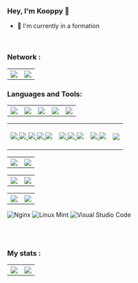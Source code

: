 ### Hey, I'm Kooppy 👋 

- 🌱 I'm currently in a formation

<br />

### Network :
<table> 
  <thread>
    <tr>
      <th>
<a href="https://github.com/Kooppy">
    <img align="center" src="https://img.shields.io/badge/Kooppy-%23000000.svg?style=for-the-badge&logo=github&logoColor=white" />
</a>  
      </th>
      <th>
<a href="https://www.linkedin.com/in/melvin-mezerette-638a02129/">
    <img align="center" src="https://img.shields.io/badge/Melvin Mezerette-%231572B6.svg?style=for-the-badge&logo=linkedin&logoColor=white" />
</a>
      </th>
    </tr>
  </thread>
</table>
      


### Languages and Tools:

<table> 
  <thread>
    <tr>
      <p align="center">
        <th>
          <a href="https://github.com/Kooppy">
            <img src="https://img.shields.io/badge/html5-%23E34F26.svg?style=for-the-badge&logo=html5&logoColor=white" />
          </a>
        </th>
        <th>
          <a href="https://github.com/Kooppy">
            <img src="https://img.shields.io/npm/v/sass?color=pink&label=sass&logo=sass&style=for-the-badge" />
          </a>
      </th>
        <th>
          <a href="https://github.com/Kooppy">
            <img src="https://img.shields.io/badge/css3-%231572B6.svg?style=for-the-badge&logo=css3&logoColor=white" />
          </a>
        </th>
        <th>
          <a href="https://github.com/Kooppy">
            <img src="https://img.shields.io/badge/javascript-%23323330.svg?style=for-the-badge&logo=javascript&logoColor=%23F7DF1E" />
          </a>
        </th>
        <th>
          <a href="https://github.com/Kooppy">
            <img src="https://img.shields.io/badge/bootstrap-%23563D7C.svg?style=for-the-badge&logo=bootstrap&logoColor=white" />
          </a>
        </th>
      </p>
    </tr>
  </thread>
</table>


<table> 
  <thread>
    <tr>      
      <th>
        <p align="center">
          <a href="https://github.com/Kooppy">
            <img src="https://img.shields.io/badge/html5-%23E34F26.svg?style=for-the-badge&logo=html5&logoColor=white" />
          </a>
          <a href="https://github.com/Kooppy">
            <img src="https://img.shields.io/npm/v/sass?color=pink&label=sass&logo=sass&style=for-the-badge" />
          </a>
          <a href="https://github.com/Kooppy">
            <img src="https://img.shields.io/badge/css3-%231572B6.svg?style=for-the-badge&logo=css3&logoColor=white" />
          </a>
          <a href="https://github.com/Kooppy">
            <img src="https://img.shields.io/badge/javascript-%23323330.svg?style=for-the-badge&logo=javascript&logoColor=%23F7DF1E" />
          </a>
          <a href="https://github.com/Kooppy">
            <img src="https://img.shields.io/badge/bootstrap-%23563D7C.svg?style=for-the-badge&logo=bootstrap&logoColor=white" />
          </a>
        </p>
      </th>
      <th>
        <p align="center">
          <a href="https://github.com/Kooppy">
            <img src="https://img.shields.io/badge/NPM-%23000000.svg?style=for-the-badge&logo=npm&logoColor=white" />
          </a>
          <a href="https://github.com/Kooppy">
            <img src="https://img.shields.io/badge/node.js-6DA55F?style=for-the-badge&logo=node.js&logoColor=white" />
          </a>
          <a href="https://github.com/Kooppy">
            <img src="https://img.shields.io/badge/express.js-%23404d59.svg?style=for-the-badge&logo=express&logoColor=%2361DAFB" />
          </a>
        </p>
      </th>
      <th>
        <p align="center">
          <a href="https://github.com/Kooppy">
            <img src="https://img.shields.io/badge/mysql-%2300f.svg?style=for-the-badge&logo=mysql&logoColor=white" />
          </a>
          <a href="https://github.com/Kooppy">
            <img src="https://img.shields.io/badge/workbench-%2300f.svg?style=for-the-badge&logo=workbench&logoColor=white" />
          </a>
        </p>
      </th>
      <th>
        <p align="center">
          <a href="https://github.com/Kooppy">
            <img src="https://img.shields.io/badge/nginx-%23009639.svg?style=for-the-badge&logo=nginx&logoColor=white" />
          </a>
        </p>
      </th>
    </tr>
  </thread>
</table>

<table> 
  <thread>
    <tr>
      <p align="center">
        <th>
          <a href="https://github.com/Kooppy">
            <img src="https://img.shields.io/badge/mysql-%2300f.svg?style=for-the-badge&logo=mysql&logoColor=white" />
          </a>
        </th>
        <th>
          <a href="https://github.com/Kooppy">
            <img src="https://img.shields.io/badge/workbench-%2300f.svg?style=for-the-badge&logo=workbench&logoColor=white" />
          </a>
        </th>
      </p>
    </tr>
  </thread>
</table>

<table> 
  <thread>
    <tr>
      <p align="center">
        <th>
          <a href="https://github.com/Kooppy">
            <img src="https://img.shields.io/badge/nginx-%23009639.svg?style=for-the-badge&logo=nginx&logoColor=white" />
          </a>
        </th>
        <th>
          <a href="https://github.com/Kooppy">
            <img src="https://img.shields.io/badge/workbench-%2300f.svg?style=for-the-badge&logo=workbench&logoColor=white" />
          </a>
        </th>
      </p>
    </tr>
  </thread>
</table>

<table> 
  <thread>
    <tr>
      <p align="center">
        <th>
          <a href="https://github.com/Kooppy">
            <img src="https://img.shields.io/badge/Visual%20Studio%20Code-0078d7.svg?style=for-the-badge&logo=visual-studio-code&logoColor=white" />
          </a>
        </th>
        <th>
          <a href="https://github.com/Kooppy">
            <img src="https://img.shields.io/badge/workbench-%2300f.svg?style=for-the-badge&logo=workbench&logoColor=white" />
          </a>
        </th>
      </p>
    </tr>
  </thread>
</table>


![Nginx](https://img.shields.io/badge/nginx-%23009639.svg?style=for-the-badge&logo=nginx&logoColor=white)
![Linux Mint](https://img.shields.io/badge/Linux%20Mint-87CF3E?style=for-the-badge&logo=Linux%20Mint&logoColor=white)
![Visual Studio Code](https://img.shields.io/badge/Visual%20Studio%20Code-0078d7.svg?style=for-the-badge&logo=visual-studio-code&logoColor=white)



<br />
<br />

### My stats :
<table> 
  <thread>
    <tr>
      <th>
        <a href="https://github.com/Kooppy">
          <img align="center" src="https://github-readme-stats.vercel.app/api?username=Kooppy&theme=calm&show_icons=true&include_all_commits=true&hide_border=true" />
        </a>
      </th>
      <th>
        <a href="https://github.com/Kooppy">
          <img align="center" src="https://github-readme-stats.vercel.app/api/top-langs/?username=Kooppy&theme=calm&layout=compact&hide_border=true" />
        </a>
      </th>
    </tr>
  </thread>
</table>
  
  



